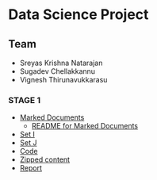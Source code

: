 # Data Science Project
## Team
- Sreyas Krishna Natarajan
- Sugadev Chellakkannu
- Vignesh Thirunavukkarasu

### STAGE 1
- [Marked Documents](https://github.com/sugadev/CS839/tree/master/Stage%201/All%20Marked%20Documents)
  - [README for Marked Documents](https://github.com/sugadev/CS839/blob/master/Stage%201/All%20Marked%20Documents/README.md)
- [Set I](https://github.com/sugadev/CS839/tree/master/Stage%201/Set%20I)
- [Set J](https://github.com/sugadev/CS839/tree/master/Stage%201/Set%20J)
- [Code](https://github.com/sugadev/CS839/tree/master/Stage%201/Code)
- [Zipped content]()
- [Report]()
